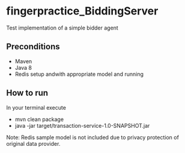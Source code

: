# fingerpractice_BiddingServer
Test implementation of a simple bidder agent

## Preconditions
- Maven
- Java 8
- Redis setup andwith appropriate model and running

## How to run
In your terminal execute
- mvn clean package
- java -jar target/transaction-service-1.0-SNAPSHOT.jar

Note: Redis sample model is not included due to privacy protection of original data provider.
